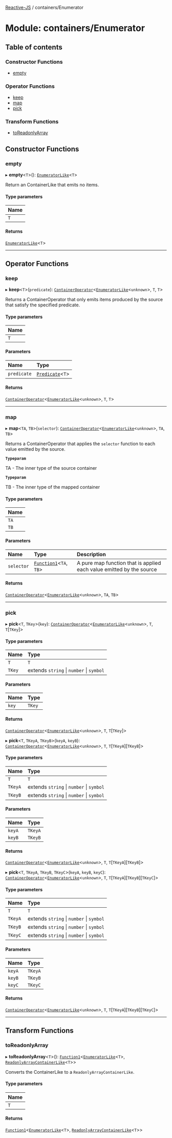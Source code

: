 [Reactive-JS](../README.md) / containers/Enumerator

# Module: containers/Enumerator

## Table of contents

### Constructor Functions

- [empty](containers_Enumerator.md#empty)

### Operator Functions

- [keep](containers_Enumerator.md#keep)
- [map](containers_Enumerator.md#map)
- [pick](containers_Enumerator.md#pick)

### Transform Functions

- [toReadonlyArray](containers_Enumerator.md#toreadonlyarray)

## Constructor Functions

### empty

▸ **empty**<`T`\>(): [`EnumeratorLike`](../interfaces/containers.EnumeratorLike.md)<`T`\>

Return an ContainerLike that emits no items.

#### Type parameters

| Name |
| :------ |
| `T` |

#### Returns

[`EnumeratorLike`](../interfaces/containers.EnumeratorLike.md)<`T`\>

___

## Operator Functions

### keep

▸ **keep**<`T`\>(`predicate`): [`ContainerOperator`](containers.md#containeroperator)<[`EnumeratorLike`](../interfaces/containers.EnumeratorLike.md)<`unknown`\>, `T`, `T`\>

Returns a ContainerOperator that only emits items produced by the
source that satisfy the specified predicate.

#### Type parameters

| Name |
| :------ |
| `T` |

#### Parameters

| Name | Type |
| :------ | :------ |
| `predicate` | [`Predicate`](functions.md#predicate)<`T`\> |

#### Returns

[`ContainerOperator`](containers.md#containeroperator)<[`EnumeratorLike`](../interfaces/containers.EnumeratorLike.md)<`unknown`\>, `T`, `T`\>

___

### map

▸ **map**<`TA`, `TB`\>(`selector`): [`ContainerOperator`](containers.md#containeroperator)<[`EnumeratorLike`](../interfaces/containers.EnumeratorLike.md)<`unknown`\>, `TA`, `TB`\>

Returns a ContainerOperator that applies the `selector` function to each
value emitted by the source.

**`Typeparam`**

TA - The inner type of the source container

**`Typeparam`**

TB - The inner type of the mapped container

#### Type parameters

| Name |
| :------ |
| `TA` |
| `TB` |

#### Parameters

| Name | Type | Description |
| :------ | :------ | :------ |
| `selector` | [`Function1`](functions.md#function1)<`TA`, `TB`\> | A pure map function that is applied each value emitted by the source |

#### Returns

[`ContainerOperator`](containers.md#containeroperator)<[`EnumeratorLike`](../interfaces/containers.EnumeratorLike.md)<`unknown`\>, `TA`, `TB`\>

___

### pick

▸ **pick**<`T`, `TKey`\>(`key`): [`ContainerOperator`](containers.md#containeroperator)<[`EnumeratorLike`](../interfaces/containers.EnumeratorLike.md)<`unknown`\>, `T`, `T`[`TKey`]\>

#### Type parameters

| Name | Type |
| :------ | :------ |
| `T` | `T` |
| `TKey` | extends `string` \| `number` \| `symbol` |

#### Parameters

| Name | Type |
| :------ | :------ |
| `key` | `TKey` |

#### Returns

[`ContainerOperator`](containers.md#containeroperator)<[`EnumeratorLike`](../interfaces/containers.EnumeratorLike.md)<`unknown`\>, `T`, `T`[`TKey`]\>

▸ **pick**<`T`, `TKeyA`, `TKeyB`\>(`keyA`, `keyB`): [`ContainerOperator`](containers.md#containeroperator)<[`EnumeratorLike`](../interfaces/containers.EnumeratorLike.md)<`unknown`\>, `T`, `T`[`TKeyA`][`TKeyB`]\>

#### Type parameters

| Name | Type |
| :------ | :------ |
| `T` | `T` |
| `TKeyA` | extends `string` \| `number` \| `symbol` |
| `TKeyB` | extends `string` \| `number` \| `symbol` |

#### Parameters

| Name | Type |
| :------ | :------ |
| `keyA` | `TKeyA` |
| `keyB` | `TKeyB` |

#### Returns

[`ContainerOperator`](containers.md#containeroperator)<[`EnumeratorLike`](../interfaces/containers.EnumeratorLike.md)<`unknown`\>, `T`, `T`[`TKeyA`][`TKeyB`]\>

▸ **pick**<`T`, `TKeyA`, `TKeyB`, `TKeyC`\>(`keyA`, `keyB`, `keyC`): [`ContainerOperator`](containers.md#containeroperator)<[`EnumeratorLike`](../interfaces/containers.EnumeratorLike.md)<`unknown`\>, `T`, `T`[`TKeyA`][`TKeyB`][`TKeyC`]\>

#### Type parameters

| Name | Type |
| :------ | :------ |
| `T` | `T` |
| `TKeyA` | extends `string` \| `number` \| `symbol` |
| `TKeyB` | extends `string` \| `number` \| `symbol` |
| `TKeyC` | extends `string` \| `number` \| `symbol` |

#### Parameters

| Name | Type |
| :------ | :------ |
| `keyA` | `TKeyA` |
| `keyB` | `TKeyB` |
| `keyC` | `TKeyC` |

#### Returns

[`ContainerOperator`](containers.md#containeroperator)<[`EnumeratorLike`](../interfaces/containers.EnumeratorLike.md)<`unknown`\>, `T`, `T`[`TKeyA`][`TKeyB`][`TKeyC`]\>

___

## Transform Functions

### toReadonlyArray

▸ **toReadonlyArray**<`T`\>(): [`Function1`](functions.md#function1)<[`EnumeratorLike`](../interfaces/containers.EnumeratorLike.md)<`T`\>, [`ReadonlyArrayContainerLike`](../interfaces/containers.ReadonlyArrayContainerLike.md)<`T`\>\>

Converts the ContainerLike to a `ReadonlyArrayContainerLike`.

#### Type parameters

| Name |
| :------ |
| `T` |

#### Returns

[`Function1`](functions.md#function1)<[`EnumeratorLike`](../interfaces/containers.EnumeratorLike.md)<`T`\>, [`ReadonlyArrayContainerLike`](../interfaces/containers.ReadonlyArrayContainerLike.md)<`T`\>\>
